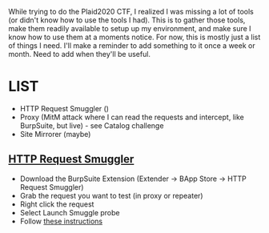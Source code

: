 While trying to do the Plaid2020 CTF, I realized I was missing a lot of tools (or didn't know how to use the tools I had). This is to gather those tools, make them readily available to setup up my environment, and make sure I know how to use them at a moments notice. For now, this is mostly just a list of things I need. I'll make a reminder to add something to it once a week or month. Need to add when they'll be useful.

# LIST
- HTTP Request Smuggler ()
- Proxy (MitM attack where I can read the requests and intercept, like BurpSuite, but live) - see Catalog challenge
- Site Mirrorer (maybe)

## [HTTP Request Smuggler](https://github.com/PortSwigger/http-request-smuggler)

- Download the BurpSuite Extension (Extender -> BApp Store -> HTTP Request Smuggler)
- Grab the request you want to test (in proxy or repeater)
- Right click the request
- Select Launch Smuggle probe
- Follow [these instructions](https://github.com/PortSwigger/http-request-smuggler)
